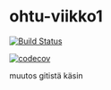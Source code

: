 # ohtu-viikko1

[![Build Status](https://travis-ci.org/suarela/ohtu-viikko1.svg?branch=master)](https://travis-ci.org/suarela/ohtu-viikko1)

[![codecov](https://codecov.io/gh/suarela/ohtu-viikko1/branch/master/graph/badge.svg)](https://codecov.io/gh/suarela/ohtu-viikko1)

muutos gitistä käsin
